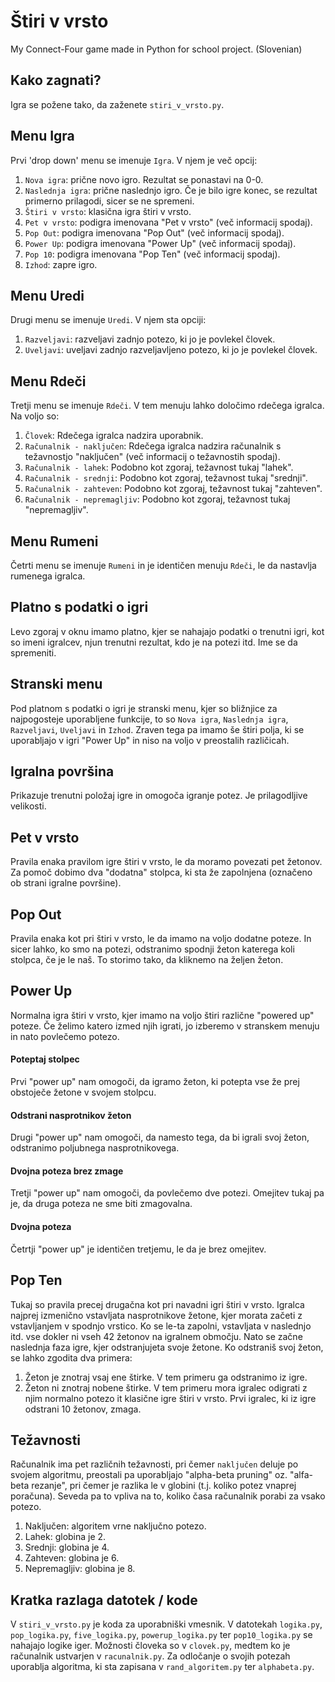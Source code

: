 # Štiri v vrsto
My Connect-Four game made in Python for school project. (Slovenian)

## Kako zagnati?
Igra se požene tako, da zaženete `stiri_v_vrsto.py`.

## Menu Igra
Prvi 'drop down' menu se imenuje `Igra`. V njem je več opcij:
1. `Nova igra`: prične novo igro. Rezultat se ponastavi na 0-0.
2. `Naslednja igra`: prične naslednjo igro. Če je bilo igre konec, se rezultat primerno prilagodi, sicer se ne spremeni.
3. `Štiri v vrsto`: klasična igra štiri v vrsto.
4. `Pet v vrsto`: podigra imenovana "Pet v vrsto" (več informacij spodaj).
5. `Pop Out`: podigra imenovana "Pop Out" (več informacij spodaj).
6. `Power Up`: podigra imenovana "Power Up" (več informacij spodaj).
7. `Pop 10`: podigra imenovana "Pop Ten" (več informacij spodaj).
8. `Izhod`: zapre igro.

## Menu Uredi
Drugi menu se imenuje `Uredi`. V njem sta opciji:
1. `Razveljavi`: razveljavi zadnjo potezo, ki jo je povlekel človek.
2. `Uveljavi`: uveljavi zadnjo razveljavljeno potezo, ki jo je povlekel človek.

## Menu Rdeči
Tretji menu se imenuje `Rdeči`. V tem menuju lahko določimo rdečega igralca. Na voljo so:
1. `Človek`: Rdečega igralca nadzira uporabnik.
2. `Računalnik - naključen`: Rdečega igralca nadzira računalnik s težavnostjo "naključen" (več informacij o težavnostih spodaj).
3. `Računalnik - lahek`: Podobno kot zgoraj, težavnost tukaj "lahek".
4. `Računalnik - srednji`: Podobno kot zgoraj, težavnost tukaj "srednji".
5. `Računalnik - zahteven`: Podobno kot zgoraj, težavnost tukaj "zahteven".
6. `Računalnik - nepremagljiv`: Podobno kot zgoraj, težavnost tukaj "nepremagljiv".

## Menu Rumeni
Četrti menu se imenuje `Rumeni` in je identičen menuju `Rdeči`, le da nastavlja rumenega igralca.

## Platno s podatki o igri
Levo zgoraj v oknu imamo platno, kjer se nahajajo podatki o trenutni igri, kot so imeni igralcev, njun trenutni rezultat, kdo je na potezi itd. Ime se da spremeniti.

## Stranski menu
Pod platnom s podatki o igri je stranski menu, kjer so bližnjice za najpogosteje uporabljene funkcije, to so `Nova igra`, `Naslednja igra`, `Razveljavi`, `Uveljavi` in `Izhod`. Zraven tega pa imamo še štiri polja, ki se uporabljajo v igri "Power Up" in niso na voljo v preostalih različicah.

## Igralna površina
Prikazuje trenutni položaj igre in omogoča igranje potez. Je prilagodljive velikosti.

## Pet v vrsto
Pravila enaka pravilom igre štiri v vrsto, le da moramo povezati pet žetonov. Za pomoč dobimo dva "dodatna" stolpca, ki sta že zapolnjena (označeno ob strani igralne površine).

## Pop Out
Pravila enaka kot pri štiri v vrsto, le da imamo na voljo dodatne poteze. In sicer lahko, ko smo na potezi, odstranimo spodnji žeton katerega koli stolpca, če je le naš.
To storimo tako, da kliknemo na željen žeton.

## Power Up
Normalna igra štiri v vrsto, kjer imamo na voljo štiri različne "powered up" poteze. Če želimo katero izmed njih igrati, jo izberemo v stranskem menuju in nato povlečemo potezo.
#### Poteptaj stolpec
Prvi "power up" nam omogoči, da igramo žeton, ki potepta vse že prej obstoječe žetone v svojem stolpcu.
#### Odstrani nasprotnikov žeton
Drugi "power up" nam omogoči, da namesto tega, da bi igrali svoj žeton, odstranimo poljubnega nasprotnikovega.
#### Dvojna poteza brez zmage
Tretji "power up" nam omogoči, da povlečemo dve potezi. Omejitev tukaj pa je, da druga poteza ne sme biti zmagovalna.
#### Dvojna poteza
Četrtji "power up" je identičen tretjemu, le da je brez omejitev.

## Pop Ten
Tukaj so pravila precej drugačna kot pri navadni igri štiri v vrsto. Igralca najprej izmenično vstavljata nasprotnikove žetone, kjer morata začeti z vstavljanjem v spodnjo vrstico. Ko se le-ta zapolni, vstavljata v naslednjo itd. vse dokler ni vseh 42 žetonov na igralnem območju. Nato se začne naslednja faza igre, kjer odstranjujeta svoje žetone. Ko odstraniš svoj žeton, se lahko zgodita dva primera:
1. Žeton je znotraj vsaj ene štirke. V tem primeru ga odstranimo iz igre.
2. Žeton ni znotraj nobene štirke. V tem primeru mora igralec odigrati z njim normalno potezo it klasične igre štiri v vrsto.
Prvi igralec, ki iz igre odstrani 10 žetonov, zmaga.

## Težavnosti
Računalnik ima pet različnih težavnosti, pri čemer `naključen` deluje po svojem algoritmu, preostali pa uporabljajo "alpha-beta pruning" oz. "alfa-beta rezanje", pri čemer je razlika le v globini (t.j. koliko potez vnaprej poračuna). Seveda pa to vpliva na to, koliko časa računalnik porabi za vsako potezo.
1. Naključen: algoritem vrne naključno potezo.
2. Lahek: globina je 2.
3. Srednji: globina je 4.
4. Zahteven: globina je 6.
5. Nepremagljiv: globina je 8.


## Kratka razlaga datotek / kode
V `stiri_v_vrsto.py` je koda za uporabniški vmesnik.
V datotekah `logika.py`, `pop_logika.py`, `five_logika.py`, `powerup_logika.py` ter `pop10_logika.py` se nahajajo logike iger.
Možnosti človeka so v `clovek.py`, medtem ko je računalnik ustvarjen v `racunalnik.py`. Za odločanje o svojih potezah uporablja algoritma, ki sta zapisana v `rand_algoritem.py` ter `alphabeta.py`.

